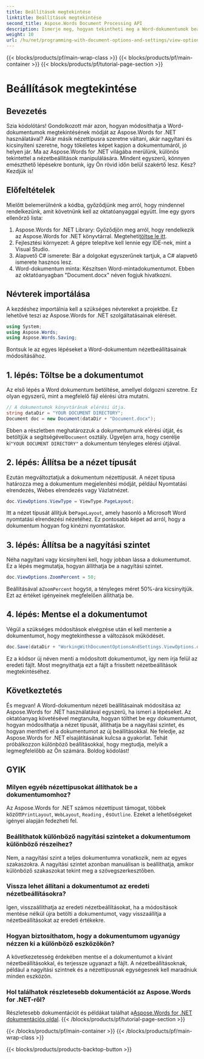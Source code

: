 ```yaml
---
title: Beállítások megtekintése
linktitle: Beállítások megtekintése
second_title: Aspose.Words Document Processing API
description: Ismerje meg, hogyan tekintheti meg a Word-dokumentumok beállításait az Aspose.Words for .NET használatával. Ez az útmutató a nézettípusok beállításával, a nagyítási szint beállításával és a dokumentum mentésével foglalkozik.
weight: 10
url: /hu/net/programming-with-document-options-and-settings/view-options/
---
```


{{< blocks/products/pf/main-wrap-class >}}
{{< blocks/products/pf/main-container >}}
{{< blocks/products/pf/tutorial-page-section >}}

# Beállítások megtekintése

## Bevezetés

Szia kódolótárs! Gondolkozott már azon, hogyan módosíthatja a Word-dokumentumok megtekintésének módját az Aspose.Words for .NET használatával? Akár másik nézettípusra szeretne váltani, akár nagyítani és kicsinyíteni szeretne, hogy tökéletes képet kapjon a dokumentumáról, jó helyen jár. Ma az Aspose.Words for .NET világába merülünk, különös tekintettel a nézetbeállítások manipulálására. Mindent egyszerű, könnyen emészthető lépésekre bontunk, így Ön rövid időn belül szakértő lesz. Kész? Kezdjük is!

## Előfeltételek

Mielőtt belemerülnénk a kódba, győződjünk meg arról, hogy mindennel rendelkezünk, amit követnünk kell az oktatóanyaggal együtt. Íme egy gyors ellenőrző lista:

1.  Aspose.Words for .NET Library: Győződjön meg arról, hogy rendelkezik az Aspose.Words for .NET könyvtárral. Megteheti[töltse le itt](https://releases.aspose.com/words/net/).
2. Fejlesztési környezet: A gépre telepítve kell lennie egy IDE-nek, mint a Visual Studio.
3. Alapvető C# ismerete: Bár a dolgokat egyszerűnek tartjuk, a C# alapvető ismerete hasznos lesz.
4. Word-dokumentum minta: Készítsen Word-mintadokumentumot. Ebben az oktatóanyagban "Document.docx" néven fogjuk hivatkozni.

## Névterek importálása

A kezdéshez importálnia kell a szükséges névtereket a projektbe. Ez lehetővé teszi az Aspose.Words for .NET szolgáltatásainak elérését.

```csharp
using System;
using Aspose.Words;
using Aspose.Words.Saving;
```

Bontsuk le az egyes lépéseket a Word-dokumentum nézetbeállításainak módosításához.

## 1. lépés: Töltse be a dokumentumot

Az első lépés a Word dokumentum betöltése, amellyel dolgozni szeretne. Ez olyan egyszerű, mint a megfelelő fájl elérési útra mutatni.

```csharp
// A dokumentumok könyvtárának elérési útja.
string dataDir = "YOUR DOCUMENT DIRECTORY";
Document doc = new Document(dataDir + "Document.docx");
```

 Ebben a részletben meghatározzuk a dokumentumunk elérési útját, és betöltjük a segítségével`Document` osztály. Ügyeljen arra, hogy cserélje ki`"YOUR DOCUMENT DIRECTORY"` a dokumentum tényleges elérési útjával.

## 2. lépés: Állítsa be a nézet típusát

Ezután megváltoztatjuk a dokumentum nézettípusát. A nézet típusa határozza meg a dokumentum megjelenítési módját, például Nyomtatási elrendezés, Webes elrendezés vagy Vázlatnézet.

```csharp
doc.ViewOptions.ViewType = ViewType.PageLayout;
```

 Itt a nézet típusát állítjuk be`PageLayout`, amely hasonló a Microsoft Word nyomtatási elrendezési nézetéhez. Ez pontosabb képet ad arról, hogy a dokumentum hogyan fog kinézni nyomtatáskor.

## 3. lépés: Állítsa be a nagyítási szintet

Néha nagyítani vagy kicsinyíteni kell, hogy jobban lássa a dokumentumot. Ez a lépés megmutatja, hogyan állíthatja be a nagyítási szintet.

```csharp
doc.ViewOptions.ZoomPercent = 50;
```

 Beállításával a`ZoomPercent` hogy`50`, a tényleges méret 50%-ára kicsinyítjük. Ezt az értéket igényeinek megfelelően állíthatja be.

## 4. lépés: Mentse el a dokumentumot

Végül a szükséges módosítások elvégzése után el kell mentenie a dokumentumot, hogy megtekinthesse a változások működését.

```csharp
doc.Save(dataDir + "WorkingWithDocumentOptionsAndSettings.ViewOptions.docx");
```

Ez a kódsor új néven menti a módosított dokumentumot, így nem írja felül az eredeti fájlt. Most megnyithatja ezt a fájlt a frissített nézetbeállítások megtekintéséhez.

## Következtetés

És megvan! A Word-dokumentum nézeti beállításainak módosítása az Aspose.Words for .NET használatával egyszerű, ha ismeri a lépéseket. Az oktatóanyag követésével megtanulta, hogyan tölthet be egy dokumentumot, hogyan módosíthatja a nézet típusát, állíthatja be a nagyítási szintet, és hogyan mentheti el a dokumentumot az új beállításokkal. Ne feledje, az Aspose.Words for .NET elsajátításának kulcsa a gyakorlat. Tehát próbálkozzon különböző beállításokkal, hogy megtudja, melyik a legmegfelelőbb az Ön számára. Boldog kódolást!

## GYIK

### Milyen egyéb nézettípusokat állíthatok be a dokumentumomhoz?

 Az Aspose.Words for .NET számos nézettípust támogat, többek között`PrintLayout`, `WebLayout`, `Reading` , és`Outline`. Ezeket a lehetőségeket igényei alapján fedezheti fel.

### Beállíthatok különböző nagyítási szinteket a dokumentumom különböző részeihez?

Nem, a nagyítási szint a teljes dokumentumra vonatkozik, nem az egyes szakaszokra. A nagyítási szintet azonban manuálisan is beállíthatja, amikor különböző szakaszokat tekint meg a szövegszerkesztőben.

### Vissza lehet állítani a dokumentumot az eredeti nézetbeállításokra?

Igen, visszaállíthatja az eredeti nézetbeállításokat, ha a módosítások mentése nélkül újra betölti a dokumentumot, vagy visszaállítja a nézetbeállításokat az eredeti értékekre.

### Hogyan biztosíthatom, hogy a dokumentumom ugyanúgy nézzen ki a különböző eszközökön?

A következetesség érdekében mentse el a dokumentumot a kívánt nézetbeállításokkal, és terjessze ugyanazt a fájlt. A nézetbeállításoknak, például a nagyítási szintnek és a nézettípusnak egységesnek kell maradniuk minden eszközön.

### Hol találhatok részletesebb dokumentációt az Aspose.Words for .NET-ről?

 Részletesebb dokumentációt és példákat találhat a[Aspose.Words for .NET dokumentációs oldal](https://reference.aspose.com/words/net/).
{{< /blocks/products/pf/tutorial-page-section >}}

{{< /blocks/products/pf/main-container >}}
{{< /blocks/products/pf/main-wrap-class >}}

{{< blocks/products/products-backtop-button >}}
